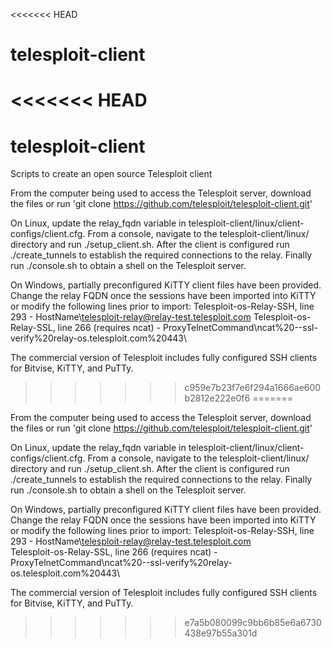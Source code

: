 <<<<<<< HEAD
# telesploit-client
<<<<<<< HEAD
=======
# telesploit-client
Scripts to create an open source Telesploit client

From the computer being used to access the Telesploit server, download the files or run 'git clone https://github.com/telesploit/telesploit-client.git'

On Linux, update the relay_fqdn variable in telesploit-client/linux/client-configs/client.cfg. From a console, navigate to the telesploit-client/linux/ directory and run ./setup_client.sh. After the client is configured run ./create_tunnels to establish the required connections to the relay. Finally run ./console.sh to obtain a shell on the Telesploit server.

On Windows, partially preconfigured KiTTY client files have been provided. Change the relay FQDN once the sessions have been imported into KiTTY or modify the following lines prior to import: Telesploit-os-Relay-SSH, line 293 - HostName\telesploit-relay@relay-test.telesploit.com
Telesploit-os-Relay-SSL, line 266 (requires ncat) - ProxyTelnetCommand\ncat%20--ssl-verify%20relay-os.telesploit.com%20443\

The commercial version of Telesploit includes fully configured SSH clients for Bitvise, KiTTY, and PuTTy.
>>>>>>> c959e7b23f7e6f294a1666ae600b2812e222e0f6
=======

From the computer being used to access the Telesploit server, download the files or run 'git clone https://github.com/telesploit/telesploit-client.git'

On Linux, update the relay_fqdn variable in telesploit-client/linux/client-configs/client.cfg.
From a console, navigate to the telesploit-client/linux/ directory and run ./setup_client.sh.
After the client is configured run ./create_tunnels to establish the required connections to the relay.
Finally run ./console.sh to obtain a shell on the Telesploit server.

On Windows, partially preconfigured KiTTY client files have been provided.
Change the relay FQDN once the sessions have been imported into KiTTY or modify the following lines prior to import:
Telesploit-os-Relay-SSH, line 293 - HostName\telesploit-relay@relay-test.telesploit.com\
Telesploit-os-Relay-SSL, line 266 (requires ncat) - ProxyTelnetCommand\ncat%20--ssl-verify%20relay-os.telesploit.com%20443\

The commercial version of Telesploit includes fully configured SSH clients for Bitvise, KiTTY, and PuTTy.
>>>>>>> e7a5b080099c9bb6b85e6a6730438e97b55a301d
